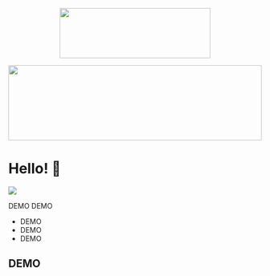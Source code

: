 <p align="center">
  <img src="#" width="300" height="100">
</p>	
<img src="https://raw.githubusercontent.com/azateser/profile/main/waves.svg?token=AD5IOZJNZQIOJ2Z3POIY7BLBMKSQO" width="100%" height="150">

# Hello! 👋️
![](https://komarev.com/ghpvc/?username=azateser&color=0ca4a5)

DEMO
DEMO

<ul>
<li>DEMO</li>
<li>DEMO</li>
<li>DEMO</li>
</ul>

## DEMO

